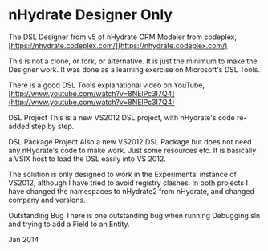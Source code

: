 nHydrate Designer Only
======================

The DSL Designer from v5 of nHydrate ORM Modeler from codeplex,
[https://nhydrate.codeplex.com/](https://nhydrate.codeplex.com/)

This is not a clone, or fork, or alternative.
It is just the minimum to make the Designer work. It was done as a learning exercise on Microsoft's DSL Tools.

There is a good DSL Tools explanational video on YouTube,
[http://www.youtube.com/watch?v=8NElPc3I7Q4](http://www.youtube.com/watch?v=8NElPc3I7Q4)

DSL Project
This is a new VS2012 DSL project, with nHydrate's code re-added step by step.

DSL Package Project
Also a new VS2012 DSL Package but does not need any nHydrate's code to make work. Just some resources etc.
It is basically a VSIX host to load the DSL easily into VS 2012.

The solution is only designed to work in the Experimental instance of VS2012, although I have tried to avoid registry clashes.
In both projects I have changed the namespaces to nHydrate2 from nHydrate, and changed company and versions.

Outstanding Bug
There is one outstanding bug when running Debugging.sln and trying to add a Field to an Entity.

Jan 2014
